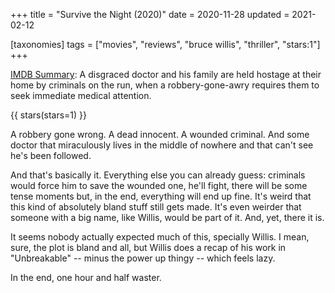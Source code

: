 +++
title = "Survive the Night (2020)"
date = 2020-11-28
updated = 2021-02-12

[taxonomies]
tags = ["movies", "reviews", "bruce willis", "thriller", "stars:1"]
+++

[IMDB Summary](https://www.imdb.com/title/tt10303324/):
A disgraced doctor and his family are held hostage at their home by criminals
on the run, when a robbery-gone-awry requires them to seek immediate medical
attention.

<!-- more -->

{{ stars(stars=1) }}

A robbery gone wrong. A dead innocent. A wounded criminal. And some doctor that
miraculously lives in the middle of nowhere and that can't see he's been
followed.

And that's basically it. Everything else you can already guess: criminals would
force him to save the wounded one, he'll fight, there will be some tense
moments but, in the end, everything will end up fine. It's weird that this kind
of absolutely bland stuff still gets made. It's even weirder that someone with
a big name, like Willis, would be part of it. And, yet, there it is.

It seems nobody actually expected much of this, specially Willis. I mean, sure,
the plot is bland and all, but Willis does a recap of his work in "Unbreakable"
-- minus the power up thingy -- which feels lazy.

In the end, one hour and half waster.
